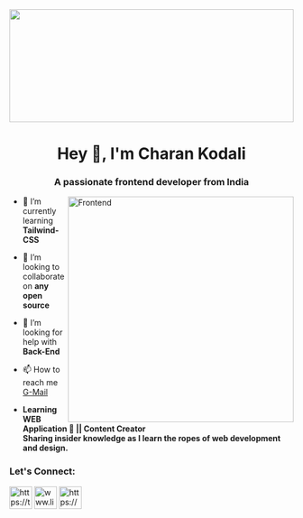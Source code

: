 <img src="https://c4.wallpaperflare.com/wallpaper/242/236/855/mountains-river-snow-forest-wallpaper-thumb.jpg" width=100% height=200>
<h1 align="center">Hey 👋, I'm Charan Kodali</h1>
<h3 align="center">A passionate frontend developer from India</h3>
<img align="right" alt="Frontend" width="400" src="https://camo.githubusercontent.com/5ddf73ad3a205111cf8c686f687fc216c2946a75005718c8da5b837ad9de78c9/68747470733a2f2f7468756d62732e6766796361742e636f6d2f4576696c4e657874446576696c666973682d736d616c6c2e676966">

- 🌱 I’m currently learning **Tailwind-CSS**

- 👯 I’m looking to collaborate on **any open source**

- 🤝 I’m looking for help with **Back-End**

- 📫 How to reach me <a href="Charankodali3@gmail.com">G-Mail</a>

- **Learning WEB Application 🍁 || Content Creator<br>
Sharing insider knowledge as I learn the ropes of web development and design.**

<h3 align="left">Let's Connect:</h3>
<p align="left">
<a href="https://twitter.com/charan_kodali" target="blank"><img align="center" src="https://cdn-icons-png.flaticon.com/128/3670/3670151.png" alt="https://twitter.com/charan_kodali" height="40" width="40" /></a>
<a href="https://linkedin.com/in/charan-kodali-1b9639208" target="blank"><img align="center" src="https://cdn-icons-png.flaticon.com/128/2504/2504923.png" alt="www.linkedin.com/in/charan-kodali-1b9639208" height="40" width="40" /></a>
<a href="https://instagram.com/charan__kodali/" target="blank"><img align="center" src="https://cdn-icons-png.flaticon.com/128/1384/1384063.png" alt="https://www.instagram.com/charan__kodali/" height="40" width="40" /></a>
</p>

